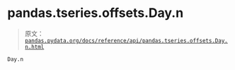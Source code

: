 # pandas.tseries.offsets.Day.n

> 原文：[`pandas.pydata.org/docs/reference/api/pandas.tseries.offsets.Day.n.html`](https://pandas.pydata.org/docs/reference/api/pandas.tseries.offsets.Day.n.html)

```py
Day.n
```
